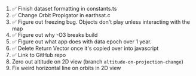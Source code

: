 1. ✅ Finish dataset formatting in constants.ts
2. ✅ Change Orbit Propigator in earthsat.c
3. ✅ Figure out freezing bug. Objects don't play unless interacting with the map
4. ✅ Figure out why -O3 breaks build
5. ✅ Figure out what app does with data epoch over 1 year.
6. ✅ Delete Return Vector once it's copied over into javascript
7. ✅ Link to GitHub repo
8. Zero out altitude on 2D view (branch `altitude-on-projection-change`)
9. Fix weird horizontal line on orbits in 2D view